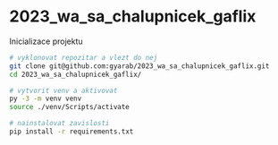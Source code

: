 # 2023_wa_sa_chalupnicek_gaflix

Inicializace projektu

```bash
# vyklonovat repozitar a vlezt do nej
git clone git@github.com:gyarab/2023_wa_sa_chalupnicek_gaflix.git
cd 2023_wa_sa_chalupnicek_gaflix/

# vytvorit venv a aktivovat
py -3 -m venv venv
source ./venv/Scripts/activate

# nainstalovat zavislosti
pip install -r requirements.txt
```
